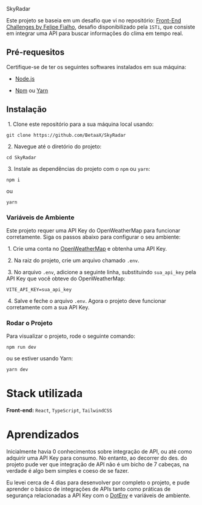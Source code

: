 SkyRadar

Este projeto se baseia em um desafio que vi no repositório: [Front-End Challenges by Felipe Fialho](https://github.com/felipefialho/frontend-challenges), desafio disponibilizado pela `1STi`, que consiste em integrar uma API para buscar informações do clima em tempo real.

## Pré-requesitos

Certifique-se de ter os seguintes softwares instalados em sua máquina:

-   [Node.js](https://nodejs.org/)

-   [Npm](https://www.npmjs.com/) ou [Yarn](https://yarnpkg.com/)

## Instalação

&nbsp;1. Clone este repositório para a sua máquina local usando:

    git clone https://github.com/BetaaX/SkyRadar

&nbsp;2. Navegue até o diretório do projeto:

    cd SkyRadar

&nbsp;3. Instale as dependências do projeto com o `npm` ou `yarn`:

    npm i

ou

    yarn

### Variáveis de Ambiente

Este projeto requer uma API Key do OpenWeatherMap para funcionar corretamente. Siga os passos abaixo para configurar o seu ambiente:

&nbsp;1. Crie uma conta no [OpenWeatherMap](https://home.openweathermap.org/users/sign_up) e obtenha uma API Key.

&nbsp;2. Na raiz do projeto, crie um arquivo chamado `.env`.

&nbsp;3. No arquivo `.env`, adicione a seguinte linha, substituindo `sua_api_key` pela API Key que você obteve do OpenWeatherMap:

    VITE_API_KEY=sua_api_key

&nbsp;4. Salve e feche o arquivo `.env`. Agora o projeto deve funcionar corretamente com a sua API Key.

### Rodar o Projeto

Para visualizar o projeto, rode o seguinte comando:

    npm run dev

ou se estiver usando Yarn:

    yarn dev

# Stack utilizada

**Front-end:** `React`, `TypeScript`, `TailwindCSS`

# Aprendizados

Inicialmente havia 0 conhecimentos sobre integração de API, ou até como adquirir uma API Key para consumo. No entanto, ao decorrer do des. do projeto pude ver que integração de API não é um bicho de 7 cabeças, na verdade é algo bem simples e coeso de se fazer.

Eu levei cerca de 4 dias para desenvolver por completo o projeto, e pude aprender o básico de integrações de APIs tanto como práticas de segurança relacionadas a API Key com o [DotEnv](https://www.dotenv.org/docs/) e variáveis de ambiente.
